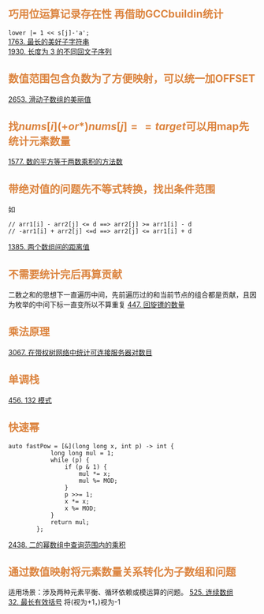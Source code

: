 ## <font  color='dc843f'>巧用位运算记录存在性 再借助GCCbuildin统计</font>
`lower |= 1 << s[j]-'a';`  
[1763. 最长的美好子字符串](https://leetcode.cn/problems/longest-nice-substring/)  
[1930. 长度为 3 的不同回文子序列](https://leetcode.cn/problems/unique-length-3-palindromic-subsequences)

## <font  color='dc843f'>数值范围包含负数为了方便映射，可以统一加OFFSET</font>
[2653. 滑动子数组的美丽值](https://leetcode.cn/problems/sliding-subarray-beauty)

## <font  color='dc843f'>找$nums[i] (+or*) nums[j] == target$可以用map先统计元素数量</font>
[1577. 数的平方等于两数乘积的方法数](https://leetcode.cn/problems/number-of-ways-where-square-of-number-is-equal-to-product-of-two-numbers) 

## <font  color='dc843f'>带绝对值的问题先不等式转换，找出条件范围</font>
如
```
// arr1[i] - arr2[j] <= d ==> arr2[j] >= arr1[i] - d
// -arr1[i] + arr2[j] <=d ==> arr2[j] <= arr1[i] + d
```
[1385. 两个数组间的距离值](https://leetcode.cn/problems/find-the-distance-value-between-two-arrays)  


## <font  color='dc843f'>不需要统计完后再算贡献</font>
二数之和的思想下一直遍历中间，先前遍历过的和当前节点的组合都是贡献，且因为枚举的中间下标一直变所以不算重复
[447. 回旋镖的数量](https://leetcode.cn/problems/number-of-boomerangs)

## <font  color='dc843f'>乘法原理</font>
[3067. 在带权树网络中统计可连接服务器对数目](https://leetcode.cn/problems/count-pairs-of-connectable-servers-in-a-weighted-tree-network)

## <font  color='dc843f'>单调栈</font>
[456. 132 模式](https://leetcode.cn/problems/132-pattern)

## <font  color='dc843f'>快速幂</font>
```
auto fastPow = [&](long long x, int p) -> int {
            long long mul = 1;
            while (p) {
                if (p & 1) {
                    mul *= x;
                    mul %= MOD;
                }
                p >>= 1;
                x *= x;
                x %= MOD;
            }
            return mul;
        };
```
[2438. 二的幂数组中查询范围内的乘积](https://leetcode.cn/problems/range-product-queries-of-powers)

## <font  color='dc843f'>通过数值映射将元素数量关系转化为子数组和问题</font>
适用场景：涉及两种元素平衡、循环依赖或模运算的问题。
[525. 连续数组](https://leetcode.cn/problems/contiguous-array)  
[32. 最长有效括号](https://leetcode.cn/problems/longest-valid-parentheses)
将(视为+1，)视为-1
